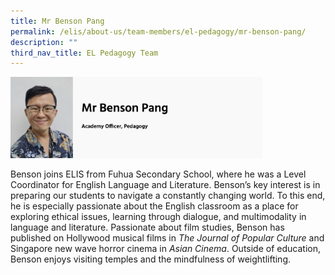 ```yaml
---
title: Mr Benson Pang
permalink: /elis/about-us/team-members/el-pedagogy/mr-benson-pang/
description: ""
third_nav_title: EL Pedagogy Team
---
```

<img src="/images/Mr%20Benson%20Pang.jpg" 
     style="width:80%">
		 
Benson joins ELIS from Fuhua Secondary School, where he was a Level Coordinator for English Language and Literature. Benson’s key interest is in preparing our students to navigate a constantly changing world. To this end, he is especially passionate about the English classroom as a place for exploring ethical issues, learning through dialogue, and multimodality in language and literature. Passionate about film studies, Benson has published on Hollywood musical films in _The Journal of Popular Culture_ and Singapore new wave horror cinema in _Asian Cinema_. Outside of education, Benson enjoys visiting temples and the mindfulness of weightlifting.